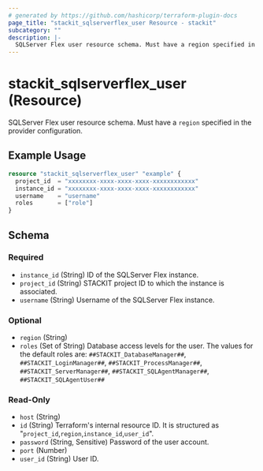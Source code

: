 ```yaml
---
# generated by https://github.com/hashicorp/terraform-plugin-docs
page_title: "stackit_sqlserverflex_user Resource - stackit"
subcategory: ""
description: |-
  SQLServer Flex user resource schema. Must have a region specified in the provider configuration.
---
```


# stackit_sqlserverflex_user (Resource)

SQLServer Flex user resource schema. Must have a `region` specified in the provider configuration.

## Example Usage

```terraform
resource "stackit_sqlserverflex_user" "example" {
  project_id  = "xxxxxxxx-xxxx-xxxx-xxxx-xxxxxxxxxxxx"
  instance_id = "xxxxxxxx-xxxx-xxxx-xxxx-xxxxxxxxxxxx"
  username    = "username"
  roles       = ["role"]
}
```

<!-- schema generated by tfplugindocs -->
## Schema

### Required

- `instance_id` (String) ID of the SQLServer Flex instance.
- `project_id` (String) STACKIT project ID to which the instance is associated.
- `username` (String) Username of the SQLServer Flex instance.

### Optional

- `region` (String)
- `roles` (Set of String) Database access levels for the user. The values for the default roles are: `##STACKIT_DatabaseManager##`, `##STACKIT_LoginManager##`, `##STACKIT_ProcessManager##`, `##STACKIT_ServerManager##`, `##STACKIT_SQLAgentManager##`, `##STACKIT_SQLAgentUser##`

### Read-Only

- `host` (String)
- `id` (String) Terraform's internal resource ID. It is structured as "`project_id`,`region`,`instance_id`,`user_id`".
- `password` (String, Sensitive) Password of the user account.
- `port` (Number)
- `user_id` (String) User ID.
